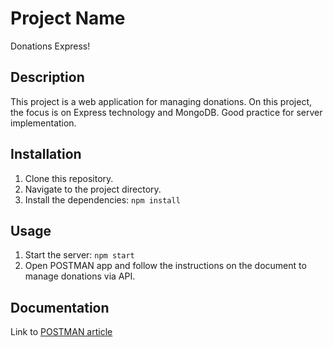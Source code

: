 # Project Name
Donations Express!

## Description
This project is a web application for managing donations.
On this project, the focus is on Express technology and MongoDB.
Good practice for server implementation.

## Installation
1. Clone this repository.
2. Navigate to the project directory. 
3. Install the dependencies: `npm install`

## Usage
1. Start the server: `npm start`
2. Open POSTMAN app and follow the instructions on the document to manage donations via API.

## Documentation
Link to [POSTMAN article]()

